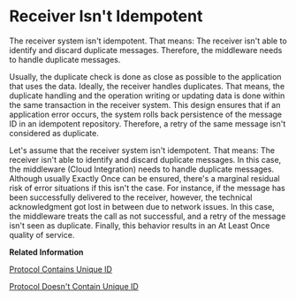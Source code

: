<!-- loioc6104e54300f4455bde8ccf30dad0078 -->

# Receiver Isn't Idempotent

The receiver system isn't idempotent. That means: The receiver isn't able to identify and discard duplicate messages. Therefore, the middleware needs to handle duplicate messages.



Usually, the duplicate check is done as close as possible to the application that uses the data. Ideally, the receiver handles duplicates. That means, the duplicate handling and the operation writing or updating data is done within the same transaction in the receiver system. This design ensures that if an application error occurs, the system rolls back persistence of the message ID in an idempotent repository. Therefore, a retry of the same message isn't considered as duplicate.

Let's assume that the receiver system isn't idempotent. That means: The receiver isn't able to identify and discard duplicate messages. In this case, the middleware \(Cloud Integration\) needs to handle duplicate messages. Although usually Exactly Once can be ensured, there's a marginal residual risk of error situations if this isn't the case. For instance, if the message has been successfully delivered to the receiver, however, the technical acknowledgment got lost in between due to network issues. In this case, the middleware treats the call as not successful, and a retry of the message isn't seen as duplicate. Finally, this behavior results in an At Least Once quality of service.

**Related Information**  


[Protocol Contains Unique ID](protocol-contains-unique-id-2a887b3.md "")

[Protocol Doesn't Contain Unique ID](protocol-doesn-t-contain-unique-id-44e3344.md "")

